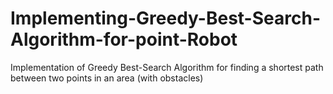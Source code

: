 # Implementing-Greedy-Best-Search-Algorithm-for-point-Robot

Implementation of Greedy Best-Search Algorithm for finding a shortest path between two points in an area (with obstacles)
